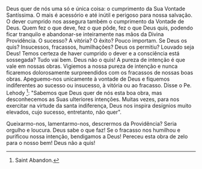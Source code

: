 Deus quer de nós uma só e única coisa: o cumprimento da Sua Vontade Santíssima. O mais é acessório e até inútil e perigoso para nossa salvação. O dever cumprido nos assegura também o cumprimento da Vontade de Deus. Quem fez o que deve, fez o que pôde, fez o que Deus quis, podendo ficar tranquilo e abandonar-se inteiramente nas mãos da Divina Providência. O sucesso? A vitória? O êxito? Pouco importam. Se Deus os quis? Insucessos, fracassos, humilhações? Deus os permitiu? Louvado seja Deus! Temos certeza de haver cumprido o dever e a consciência está sossegada? Tudo vai bem. Deus não o quis! A pureza de intenção é que vale em nossas obras. Vigiemos a nossa pureza de intenção e nunca ficaremos dolorosamente surpreendidos com os fracassos de nossas boas obras. Apeguemo-nos unicamente à vontade de Deus e fiquemos indiferentes ao sucesso ou insucesso, à vitória ou ao fracasso. Disse o Pe. Lehody [^1]: "Sabemos que Deus quer de nós esta boa obra, mas desconhecemos as Suas ulteriores intenções. Muitas vezes, para nos exercitar na virtude da santa indiferença, Deus nos inspira desígnios muito elevados, cujo sucesso, entretanto, não quer".

Queixarmo-nos, lamentarmo-nos, descrermos da Providência? Seria orgulho e loucura. Deus sabe o que faz! Se o fracasso nos humilhou e purificou nossa intenção, bendigamos a Deus! Pereceu esta obra de zelo para o nosso bem! Deus não a quis!

[^1]: Saint Abandon.